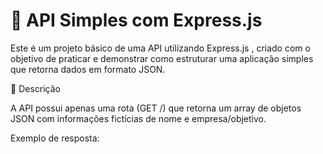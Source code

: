 # 📡 API Simples com Express.js

Este é um projeto básico de uma API utilizando Express.js
, criado com o objetivo de praticar e demonstrar como estruturar uma aplicação simples que retorna dados em formato JSON.

🧾 Descrição

A API possui apenas uma rota (GET /) que retorna um array de objetos JSON com informações fictícias de nome e empresa/objetivo.

Exemplo de resposta:

